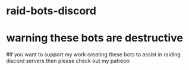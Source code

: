 # raid-bots-discord
# warning these bots are destructive

#if you want to support my work creating these bots to assist in raiding discord servers then please check out my patreon
